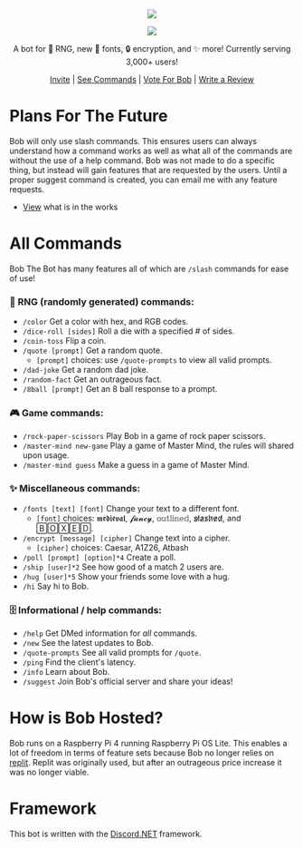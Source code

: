 <div align="center">
    <img src="https://cdn.discordapp.com/app-icons/705680059809398804/299eecd0b113960b0b8109908b9347ca.png?size=128">
<p>
    <img src="https://skillicons.dev/icons?i=cs,net,raspberrypi,discord">
<p>
<p>A bot for 🎲 RNG, new 📜 fonts, 🔒 encryption, and ✨ more! Currently serving 3,000+ users!</p>
<a href="https://discord.com/oauth2/authorize?client_id=705680059809398804&permissions=1110719392886&scope=bot%20applications.commands">Invite</a>
<span>|
<a href="https://github.com/Quantam-Studios/BobTheBot#all-commands">See Commands</a>
<span>|
<a href="https://top.gg/bot/705680059809398804/vote">Vote For Bob</a>
<span>|
<a href="https://top.gg/bot/705680059809398804">Write a Review</a>

</div>

# Plans For The Future
Bob will only use slash commands. This ensures users can always understand how a command works as well as what all of the commands are without the use of a help command.
Bob was not made to do a specific thing, but instead will gain features that are requested by the users. Until a proper suggest command is created, you can email me with any feature requests.
- [View](https://github.com/users/Quantam-Studios/projects/3) what is in the works

# All Commands
Bob The Bot has many features all of which are `/slash` commands for ease of use!

### 🎲 RNG (randomly generated) commands: 
- `/color` Get a color with hex, and RGB codes.
- `/dice-roll [sides]` Roll a die with a specified # of sides.
- `/coin-toss` Flip a coin.
- `/quote [prompt]` Get a random quote.
    - `[prompt]` choices: use `/quote-prompts` to view all valid prompts.
- `/dad-joke` Get a random dad joke.
- `/random-fact` Get an outrageous fact.
- `/8ball [prompt]` Get an 8 ball response to a prompt. 

### 🎮 Game commands:
- `/rock-paper-scissors` Play Bob in a game of rock paper scissors.
- `/master-mind new-game` Play a game of Master Mind, the rules will shared upon usage.
- `/master-mind guess` Make a guess in a game of Master Mind.

### ✨ Miscellaneous commands: 
- `/fonts [text] [font]` Change your text to a different font.
    - `[font]` choices: 𝖒𝖊𝖉𝖎𝖊𝖛𝖆𝖑, 𝓯𝓪𝓷𝓬𝔂, 𝕠𝕦𝕥𝕝𝕚𝕟𝕖𝕕, s̷l̷̷a̷s̷h̷e̷d̷, and 🄱🄾🅇🄴🄳.
- `/encrypt [message] [cipher]` Change text into a cipher.
    - `[cipher]` choices: Caesar, A1Z26, Atbash
- `/poll [prompt] [option]*4` Create a poll.
- `/ship [user]*2` See how good of a match 2 users are.
- `/hug [user]*5` Show your friends some love with a hug.
- `/hi` Say hi to Bob.

### 🗄️ Informational / help commands:
- `/help` Get DMed information for *all* commands.
- `/new` See the latest updates to Bob.
- `/quote-prompts` See all valid prompts for `/quote`.
- `/ping` Find the client's latency.
- `/info` Learn about Bob.
- `/suggest` Join Bob's official server and share your ideas!

# How is Bob Hosted?
Bob runs on a Raspberry Pi 4 running Raspberry Pi OS Lite. This enables a lot of freedom in terms of feature sets because Bob no longer relies on [replit](replit.com). Replit was originally used, but after an outrageous price increase it was no longer viable.

# Framework
This bot is written with the [Discord.NET](https://github.com/discord-net/Discord.Net) framework.


